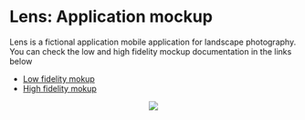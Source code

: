 # Lens: Application mockup

Lens is a fictional application mobile application for landscape photography. You can check the low and high fidelity mockup documentation in the links below

<ul>
  <li><a href='https://github.com/0marContreras/app-mokups/tree/master/Low%20fidelity%20mokup'>Low fidelity mokup</a></li>
  <li><a href='https://github.com/0marContreras/app-mokups/tree/master/High%20fidelity%20mokup'>High fidelity mokup</a></li>
</ul>  


<p align='center'>
  <img src='https://github.com/0marContreras/app-mokups/blob/master/images/logo.png?raw=true'>
</p>


